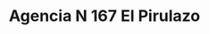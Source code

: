 ---
title: "Agencia N 167 El Pirulazo"
url: /margarita-belen/agencia-n-167-el-pirulazo/
shop: Lotterie
---